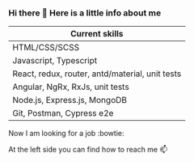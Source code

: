 ### Hi there 👋 Here is a little info about me

| Current skills |
| --- |
| HTML/CSS/SCSS |
| Javascript, Typescript |
| React, redux, router, antd/material, unit tests |
| Angular, NgRx, RxJs, unit tests |
| Node.js, Express.js, MongoDB |
| Git, Postman, Cypress e2e |

Now I am looking for a job :bowtie:

At the left side you can find how to reach me 📫
